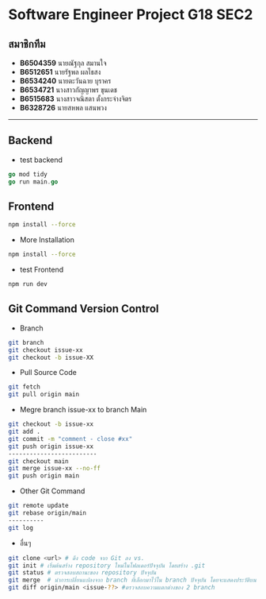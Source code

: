 # Software Engineer Project G18 SEC2

## สมาชิกทีม

- **B6504359** นายณัฐกุล สมานใจ
- **B6512651** นายรัฐพล ผลไธสง
- **B6534240** นายตะวันฉาย บุราคร
- **B6534721** นางสาวกัญญาพร ขุนเดช
- **B6515683** นางสาวจณิสตา ตั้งกระจ่างจิตร
- **B6328726** นายสหพล แสนพวง

---

## Backend 

- test backend

```go
go mod tidy
go run main.go
```

## Frontend 

```bash
npm install --force
```

- More Installation
```bash
npm install --force
```

- test Frontend

```bash
npm run dev
```

## Git Command Version Control

- Branch

```bash
git branch
git checkout issue-xx
git checkout -b issue-XX
```

- Pull Source Code

```bash
git fetch 
git pull origin main
```

- Megre branch issue-xx to branch Main

```bash
git checkout -b issue-xx
git add .
git commit -m "comment - close #xx"
git push origin issue-xx
-------------------------
git checkout main
git merge issue-xx --no-ff
git push origin main
```

- Other Git Command

```bash
git remote update
git rebase origin/main
----------
git log
```

- อื่นๆ

```bash
git clone <url> # ดึง code จาก Git ลง vs.
git init # เริ่มต้นสร้าง repository ใหม่ในโฟลเดอร์ปัจจุบัน โดยสร้าง .git
git status # ตรวจสอบสถานะของ repository ปัจจุบัน
git merge  # นำการเปลี่ยนแปลงจาก branch ที่เลือกมาไว้ใน branch ปัจจุบัน โดยจะแสดงประวัติบน git graph (เหมาะในการใช้ เอา code ลง main)
git diff origin/main <issue-??> #ตรวจสอบความแตกต่างของ 2 branch

```
